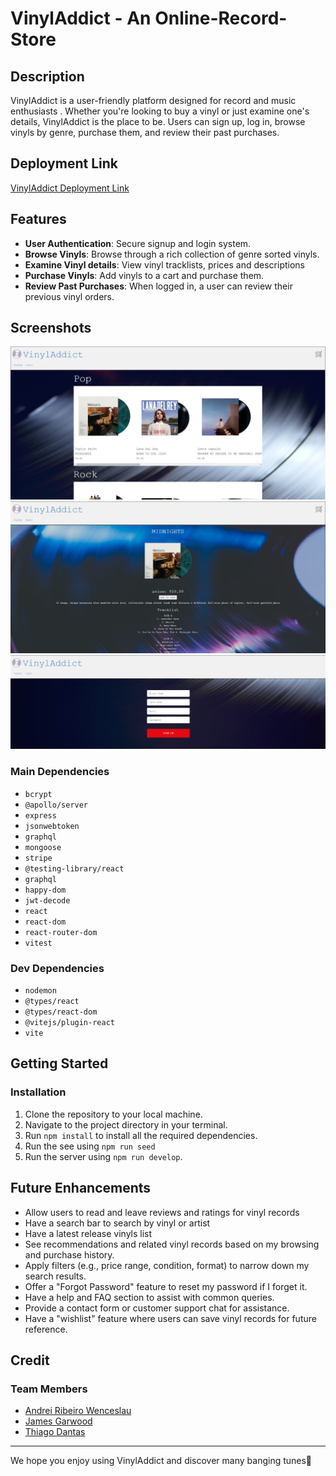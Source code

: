 # VinylAddict - An Online-Record-Store

## Description

VinylAddict is a user-friendly platform designed for record and music enthusiasts . Whether you're looking to buy a vinyl or just examine one's details, VinylAddict is the place to be. Users can sign up, log in, browse vinyls by genre, purchase them, and review their past purchases. 

## Deployment Link

<a href="https://vinyl-addict-online-45b6491a309c.herokuapp.com/"> VinylAddict Deployment Link</a>

## Features
- **User Authentication**: Secure signup and login system.
- **Browse Vinyls**: Browse through a rich collection of genre sorted vinyls.
- **Examine Vinyl details**: View vinyl tracklists, prices and descriptions
- **Purchase Vinyls**: Add vinyls to a cart and purchase them.
- **Review Past Purchases**: When logged in, a user can review their previous vinyl orders.

## Screenshots

![image](/client/public/images/vinyl-homepage-screenshot.png)
![image](/client/public/images/vinyl-detail-screenshot.png)
![image](/client/public/images/vinyl-signup-screenshot.png)

### Main Dependencies
- `bcrypt`
- `@apollo/server`
- `express`
- `jsonwebtoken`
- `graphql`
- `mongoose`
- `stripe`
- `@testing-library/react`
- `graphql`
- `happy-dom`
- `jwt-decode`
- `react`
- `react-dom`
- `react-router-dom`
- `vitest`

### Dev Dependencies
- `nodemon`
- `@types/react`
- `@types/react-dom`
- `@vitejs/plugin-react`
- `vite`

## Getting Started

### Installation
1. Clone the repository to your local machine.
2. Navigate to the project directory in your terminal.
3. Run `npm install` to install all the required dependencies.
4. Run the see using ```npm run seed```
5. Run the server using ```npm run develop```.


## Future Enhancements
- Allow users to read and leave reviews and ratings for vinyl records
- Have a search bar to search by vinyl or artist 
- Have a latest release vinyls list
- See recommendations and related vinyl records based on my browsing and purchase history.
- Apply filters (e.g., price range, condition, format) to narrow down my search results.
- Offer a "Forgot Password" feature to reset my password if I forget it.
- Have a help and FAQ section to assist with common queries.
- Provide a contact form or customer support chat for assistance.
- Have a "wishlist" feature where users can save vinyl records for future reference.


## Credit

### Team Members
-  <a href="https://github.com/andrei-ribeiro-wenceslau">Andrei Ribeiro Wenceslau</a> 
- <a href="https://github.com/J-D-garwood">James Garwood</a>
- <a href="https://github.com/Dantas11">Thiago Dantas</a>

---

We hope you enjoy using VinylAddict and discover many banging tunes🎵
